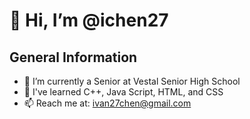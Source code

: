 <h1>👋 Hi, I’m @ichen27</h1>
<h2> General Information</h2>
<ul>
  <li> 👀 I’m currently a Senior at Vestal Senior High School</li>
  <li>🌱 I've learned C++, Java Script, HTML, and CSS</li>
  <li> 📫 Reach me at: <a href = "ivan27cheng@gmail.com">ivan27chen@gmail.com</a></li>
</ul>

<!---
ichen27/ichen27 is a ✨ special ✨ repository because its `README.md` (this file) appears on your GitHub profile.
You can click the Preview link to take a look at your changes.
--->
